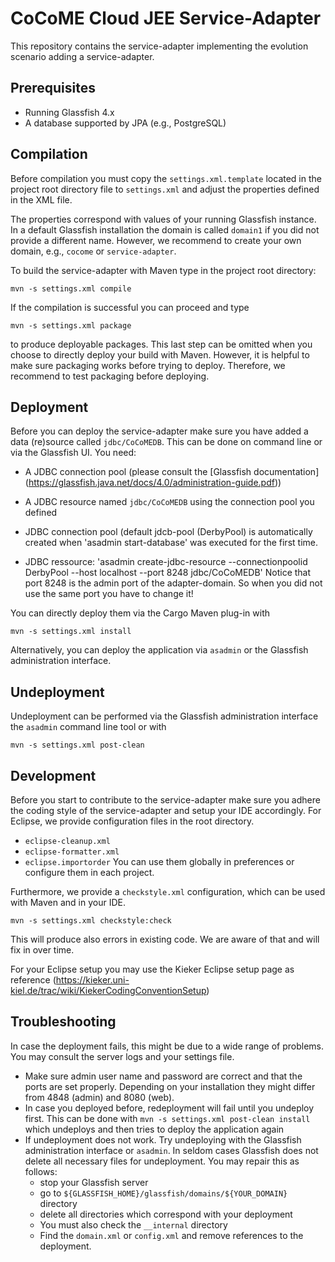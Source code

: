 # CoCoME Cloud JEE Service-Adapter

This repository contains the service-adapter implementing the evolution
scenario adding a service-adapter.

## Prerequisites

- Running Glassfish 4.x
- A database supported by JPA (e.g., PostgreSQL)

## Compilation

Before compilation you must copy the `settings.xml.template` located in
the project root directory file to `settings.xml` and adjust the
properties defined in the XML file.

The properties correspond with values of your running Glassfish
instance. In a default Glassfish installation the domain is called
`domain1` if you did not provide a different name. However, we recommend
to create your own domain, e.g., `cocome` or `service-adapter`.

To build the service-adapter with Maven type in the project root
directory:

`mvn -s settings.xml compile`

If the compilation is successful you can proceed and type

`mvn -s settings.xml package`

to produce deployable packages. This last step can be omitted when you
choose to directly deploy your build with Maven. However, it is helpful
to make sure packaging works before trying to deploy. Therefore, we
recommend to test packaging before deploying.

## Deployment

Before you can deploy the service-adapter make sure you have added a
data (re)source called `jdbc/CoCoMEDB`. This can be done on command line
or via the Glassfish UI. You need:
- A JDBC connection pool (please consult the [Glassfish documentation]
(https://glassfish.java.net/docs/4.0/administration-guide.pdf))
- A JDBC resource named `jdbc/CoCoMEDB` using the connection pool you
  defined
  
 - JDBC connection pool (default jdcb-pool (DerbyPool) is automatically 
    created when 'asadmin start-database' was executed for the first time.
 - JDBC ressource:  'asadmin create-jdbc-resource --connectionpoolid DerbyPool 
     --host localhost --port 8248  jdbc/CoCoMEDB'
   Notice that port 8248 is the admin port of the adapter-domain. So when
   you did not use the same port you have to change it!

You can directly deploy them via the Cargo Maven plug-in with

`mvn -s settings.xml install`

Alternatively, you can deploy the application via `asadmin` or the
Glassfish administration interface.

## Undeployment

Undeployment can be performed via the Glassfish administration
interface the `asadmin` command line tool or with

`mvn -s settings.xml post-clean`

## Development

Before you start to contribute to the service-adapter make sure you
adhere the coding style of the service-adapter and setup your IDE
accordingly. For Eclipse, we provide configuration files in the
root directory.
- `eclipse-cleanup.xml` 
- `eclipse-formatter.xml`
- `eclipse.importorder`
You can use them globally in preferences or configure them in each
project. 

Furthermore, we provide a `checkstyle.xml` configuration, which can
be used with Maven and in your IDE.

`mvn -s settings.xml checkstyle:check`

This will produce also errors in existing code. We are aware of that
and will fix in over time.

For your Eclipse setup you may use the Kieker Eclipse setup page as
reference (https://kieker.uni-kiel.de/trac/wiki/KiekerCodingConventionSetup)

## Troubleshooting

In case the deployment fails, this might be due to a wide range of
problems. You may consult the server logs and your settings file.

- Make sure admin user name and password are correct and that the ports
  are set properly. Depending on your installation they might differ
  from 4848 (admin) and 8080 (web).
- In case you deployed before, redeployment will fail until you undeploy
  first. This can be done with
  `mvn -s settings.xml post-clean install`
  which undeploys and then tries to deploy the application again
- If undeployment does not work. Try undeploying with the Glassfish
  administration interface or `asadmin`. In seldom cases Glassfish does
  not delete all necessary files for undeployment. You may repair this
  as follows:
  - stop your Glassfish server
  - go to `${GLASSFISH_HOME}/glassfish/domains/${YOUR_DOMAIN}` directory
  - delete all directories which correspond with your deployment
  - You must also check the `__internal` directory
  - Find the `domain.xml` or `config.xml` and remove references to the
    deployment.








